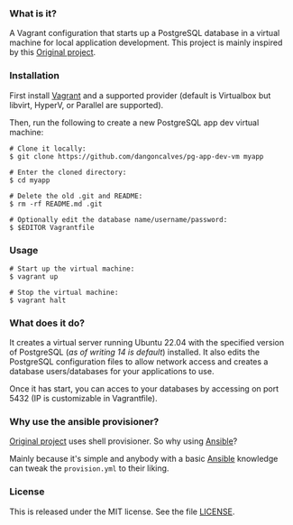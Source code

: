 ### What is it?

A Vagrant configuration that starts up a PostgreSQL database in a virtual machine for local application development.
This project is mainly inspired by this [Original project].

### Installation

First install [Vagrant] and a supported provider (default is Virtualbox but libvirt, HyperV, or Parallel are supported).

Then, run the following to create a new PostgreSQL app dev virtual machine:

	# Clone it locally:
    $ git clone https://github.com/dangoncalves/pg-app-dev-vm myapp

    # Enter the cloned directory:
    $ cd myapp

    # Delete the old .git and README:
    $ rm -rf README.md .git

    # Optionally edit the database name/username/password:
    $ $EDITOR Vagrantfile

### Usage

    # Start up the virtual machine:
    $ vagrant up

    # Stop the virtual machine:
    $ vagrant halt

### What does it do?

It creates a virtual server running Ubuntu 22.04 with the specified version of PostgreSQL (*as of writing 14 is default*) installed. It also edits the PostgreSQL configuration files to allow network access and creates a database users/databases for your applications to use.

Once it has start, you can acces to your databases by accessing on port 5432 (IP is customizable in Vagrantfile).

### Why use the ansible provisioner?

[Original project] uses shell provisioner. So why using [Ansible]?

Mainly because it's simple and anybody with a basic [Ansible] knowledge can tweak the `provision.yml` to their liking.

### License

This is released under the MIT license. See the file [LICENSE](LICENSE).

[Original project]: https://github.com/jackdb/pg-app-dev-vm/
[Vagrant]: http://www.vagrantup.com/
[Ansible]: https://www.ansible.com/
